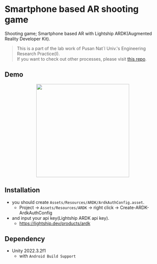# Smartphone based AR shooting game

Shooting game; Smartphone based AR with Lightship ARDK(Augmented Reality Developer Kit).

> This is a part of the lab work of Pusan Nat`l Univ.'s Engineering Research Practice(I).  
> If you want to check out other processes, please visit [this repo](https://github.com/jagaldol/lab-internship).

## Demo

<p align="center">
    <img src="https://github.com/jagaldol/AR-shooting-game/assets/84557643/537508c7-88d3-4800-a3ea-0a34d8f70dc3" width=300px>
</p>

## Installation

* you should create `Assets/Resources/ARDK/ArdkAuthConfig.asset`.
    * Project -> `Assets/Resources/ARDK` -> right click -> Create-ARDK-ArdkAuthConfig
* and input your api key(Lightship ARDK api key).
    * https://lightship.dev/products/ardk

## Dependency
* Unity 2022.3.2f1
    * with `Android Build Support`
